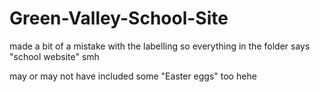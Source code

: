 # Green-Valley-School-Site

made a bit of a mistake with the labelling so everything in the folder says "school website" smh 

may or may not have included some "Easter eggs" too hehe